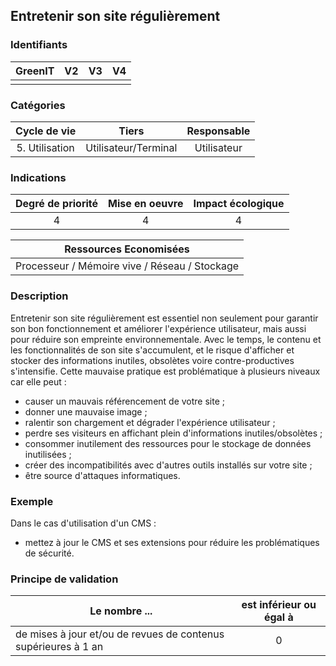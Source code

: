 ## Entretenir son site régulièrement

### Identifiants

| GreenIT |  V2  |  V3  |  V4  |
|:-------:|:----:|:----:|:----:|
|      |   |   |      |

### Catégories

| Cycle de vie |  Tiers  |  Responsable  |
|:---------:|:----:|:----:|
| 5. Utilisation | Utilisateur/Terminal | Utilisateur |

### Indications

| Degré de priorité |      Mise en oeuvre       |  Impact écologique    |
|:-------------------:|:-------------------------:|:---------------------:|
| 4 | 4 | 4 |

|Ressources Economisées                                      |
|:----------------------------------------------------------:|
|  Processeur / Mémoire vive / Réseau / Stockage  |

### Description

Entretenir son site régulièrement est essentiel non seulement pour garantir son bon fonctionnement et améliorer l'expérience utilisateur, mais aussi pour réduire son empreinte environnementale. Avec le temps, le contenu et les fonctionnalités de son site s'accumulent, et le risque d'afficher et stocker des informations inutiles, obsolètes voire contre-productives s'intensifie.
Cette mauvaise pratique est problématique à plusieurs niveaux car elle peut :

- causer un mauvais référencement de votre site ;
- donner une mauvaise image ;
- ralentir son chargement et dégrader l'expérience utilisateur ;
- perdre ses visiteurs en affichant plein d'informations inutiles/obsolètes ;
- consommer inutilement des ressources pour le stockage de données inutilisées ;
- créer des incompatibilités avec d'autres outils installés sur votre site ;
- être source d'attaques informatiques.

### Exemple

Dans le cas d'utilisation d'un CMS :
- mettez à jour le CMS et ses extensions pour réduire les problématiques de sécurité.

### Principe de validation

| Le nombre ... | est inférieur ou égal à |
| ------------- | :---------------------: |
| de mises à jour et/ou de revues de contenus supérieures à 1 an  | 0 |
